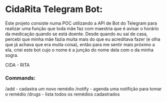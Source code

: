 # CidaRita Telegram Bot:

Este projeto consiste numa POC utilizando a API de Bot do Telegram para realizar uma função que toda mãe faz com maestria que é avisar o horário da medicação quando se está doente. Desde quando eu saí de casa, percebi que minha mãe fazia muita mais do que eu acreditava fazer (e olha que já achava que era muita coisa), então para me sentir mais próximo a ela, criei este bot cujo o nome é a junção do nome dela com o da minha sogra.

CIDA - RITA

### Commands:
/add <nome-do-remedio> - cadastra um novo remédio
/notify <nome-do-remedio> <tempo-em-horas> - agenda uma notifição para tomar o remédio
/drugs - lista todos os remédios cadastrados